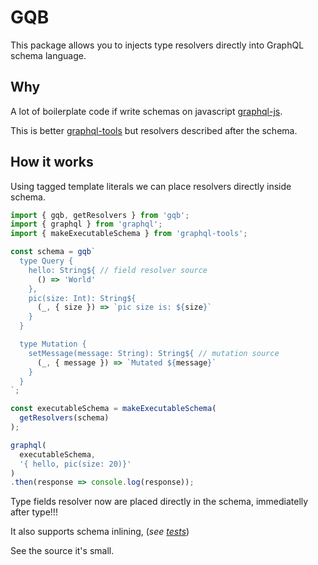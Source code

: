 # GQB

This package allows you to injects type resolvers directly into GraphQL schema language.

## Why

A lot of boilerplate code if write schemas on javascript [graphql-js](https://github.com/graphql/graphql-js).

This is better [graphql-tools](https://github.com/apollographql/graphql-tools) but resolvers described
after the schema.

## How it works

Using tagged template literals we can place resolvers directly inside schema.

```javascript
import { gqb, getResolvers } from 'gqb';
import { graphql } from 'graphql';
import { makeExecutableSchema } from 'graphql-tools';

const schema = gqb`
  type Query {
    hello: String${ // field resolver source
      () => 'World'
    },
    pic(size: Int): String${
      (_, { size }) => `pic size is: ${size}`
    }
  }

  type Mutation {
    setMessage(message: String): String${ // mutation source
      (_, { message }) => `Mutated ${message}`
    }
  }
`;

const executableSchema = makeExecutableSchema(
  getResolvers(schema)
);

graphql(
  executableSchema,
  '{ hello, pic(size: 20)}'
)
.then(response => console.log(response));
```

Type fields resolver now are placed directly in the schema, immediatelly after type!!!

It also supports schema inlining, (*see [tests](./src/__tests__)*)

See the source it's small.
